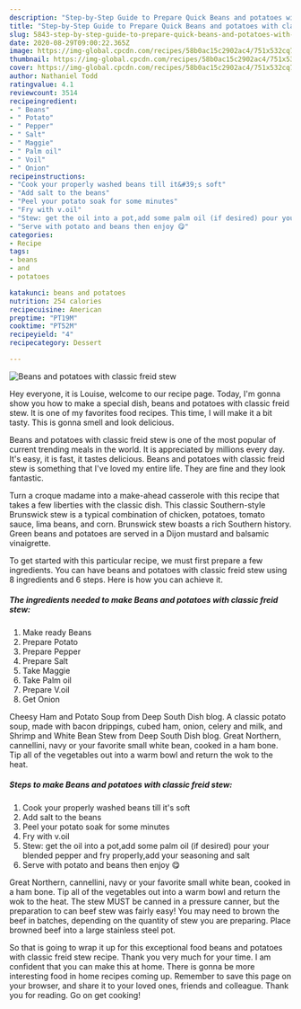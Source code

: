 ```yaml
---
description: "Step-by-Step Guide to Prepare Quick Beans and potatoes with classic freid stew"
title: "Step-by-Step Guide to Prepare Quick Beans and potatoes with classic freid stew"
slug: 5843-step-by-step-guide-to-prepare-quick-beans-and-potatoes-with-classic-freid-stew
date: 2020-08-29T09:00:22.365Z
image: https://img-global.cpcdn.com/recipes/58b0ac15c2902ac4/751x532cq70/beans-and-potatoes-with-classic-freid-stew-recipe-main-photo.jpg
thumbnail: https://img-global.cpcdn.com/recipes/58b0ac15c2902ac4/751x532cq70/beans-and-potatoes-with-classic-freid-stew-recipe-main-photo.jpg
cover: https://img-global.cpcdn.com/recipes/58b0ac15c2902ac4/751x532cq70/beans-and-potatoes-with-classic-freid-stew-recipe-main-photo.jpg
author: Nathaniel Todd
ratingvalue: 4.1
reviewcount: 3514
recipeingredient:
- " Beans"
- " Potato"
- " Pepper"
- " Salt"
- " Maggie"
- " Palm oil"
- " Voil"
- " Onion"
recipeinstructions:
- "Cook your properly washed beans till it&#39;s soft"
- "Add salt to the beans"
- "Peel your potato soak for some minutes"
- "Fry with v.oil"
- "Stew: get the oil into a pot,add some palm oil (if desired) pour your blended pepper and fry properly,add your seasoning and salt"
- "Serve with potato and beans then enjoy 😋"
categories:
- Recipe
tags:
- beans
- and
- potatoes

katakunci: beans and potatoes 
nutrition: 254 calories
recipecuisine: American
preptime: "PT19M"
cooktime: "PT52M"
recipeyield: "4"
recipecategory: Dessert

---
```



![Beans and potatoes with classic freid stew](https://img-global.cpcdn.com/recipes/58b0ac15c2902ac4/751x532cq70/beans-and-potatoes-with-classic-freid-stew-recipe-main-photo.jpg)

Hey everyone, it is Louise, welcome to our recipe page. Today, I'm gonna show you how to make a special dish, beans and potatoes with classic freid stew. It is one of my favorites food recipes. This time, I will make it a bit tasty. This is gonna smell and look delicious.

Beans and potatoes with classic freid stew is one of the most popular of current trending meals in the world. It is appreciated by millions every day. It's easy, it is fast, it tastes delicious. Beans and potatoes with classic freid stew is something that I've loved my entire life. They are fine and they look fantastic.

Turn a croque madame into a make-ahead casserole with this recipe that takes a few liberties with the classic dish. This classic Southern-style Brunswick stew is a typical combination of chicken, potatoes, tomato sauce, lima beans, and corn. Brunswick stew boasts a rich Southern history. Green beans and potatoes are served in a Dijon mustard and balsamic vinaigrette.


To get started with this particular recipe, we must first prepare a few ingredients. You can have beans and potatoes with classic freid stew using 8 ingredients and 6 steps. Here is how you can achieve it.

<!--inarticleads1-->

##### The ingredients needed to make Beans and potatoes with classic freid stew:

1. Make ready  Beans
1. Prepare  Potato
1. Prepare  Pepper
1. Prepare  Salt
1. Take  Maggie
1. Take  Palm oil
1. Prepare  V.oil
1. Get  Onion


Cheesy Ham and Potato Soup from Deep South Dish blog. A classic potato soup, made with bacon drippings, cubed ham, onion, celery and milk, and Shrimp and White Bean Stew from Deep South Dish blog. Great Northern, cannellini, navy or your favorite small white bean, cooked in a ham bone. Tip all of the vegetables out into a warm bowl and return the wok to the heat. 

<!--inarticleads2-->

##### Steps to make Beans and potatoes with classic freid stew:

1. Cook your properly washed beans till it&#39;s soft
1. Add salt to the beans
1. Peel your potato soak for some minutes
1. Fry with v.oil
1. Stew: get the oil into a pot,add some palm oil (if desired) pour your blended pepper and fry properly,add your seasoning and salt
1. Serve with potato and beans then enjoy 😋


Great Northern, cannellini, navy or your favorite small white bean, cooked in a ham bone. Tip all of the vegetables out into a warm bowl and return the wok to the heat. The stew MUST be canned in a pressure canner, but the preparation to can beef stew was fairly easy! You may need to brown the beef in batches, depending on the quantity of stew you are preparing. Place browned beef into a large stainless steel pot. 

So that is going to wrap it up for this exceptional food beans and potatoes with classic freid stew recipe. Thank you very much for your time. I am confident that you can make this at home. There is gonna be more interesting food in home recipes coming up. Remember to save this page on your browser, and share it to your loved ones, friends and colleague. Thank you for reading. Go on get cooking!
